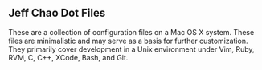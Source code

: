 ## Jeff Chao Dot Files

These are a collection of configuration files on a Mac OS X system. These files are minimalistic and may serve as a basis for further customization. They primarily cover development in a Unix environment under Vim, Ruby, RVM, C, C++, XCode, Bash, and Git.
